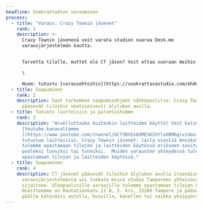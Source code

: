 ```yaml
---
headline: Vuokrastudion varaaminen
process:
  - title: "Varaus: Crazy Townin jäsenet"
    rank: 1
    description: >-
      Crazy Townin jäsenenä voit varata studion suoraa Desk.me
      varausjärjestelmän kautta.


      Tarvetta tilalle, muttet ole CT jäsen? Voit ottaa suoraan meihin yhteyttä (spostilla, viestillä tai soittamalla) tai täyttämällä yhteydenottolomakkeen. Olemme sinuun yhteydessä pikimmiten!\

      \

      Huom: tutustu [varausehtoihin](https://vuokrattavastudio.com/ehdot/) ennen varauksen tekoa.
  - title: Saapuminen
    rank: 2
    description: Saat tarkemmat saapumisohjeet sähköpostitse. Crazy Townin jäsenet
      pääsevät tiloihin omatoimisesti älylukon avulla.
  - title: Tutustu laitteisiin ja palveluihimme
    rank: 3
    description: "Arvelluttaako kuitenkin laitteiden käyttö? Voit katsoa
      [Youtube-kanavaltamme
      ](https://www.youtube.com/channel/UCf3BtEx8dMESK2VYleXBMbg)videoita ja
      tutustua laitteisiin. Crazy Townin jäsenet: laita viestiä Annikalle niin
      tulemme opastamaan tilojen ja laitteiden käytössä erikseen sovitusti joko
      puoleksi tunniksi tai tunniksi.  Muiden varausten yhteydessä tulemme aina
      opastamaan tilojen ja laitteiden käytössä."
  - title: Saapuminen
    rank: 4
    description: CT jäsenet pääsevät tiloihin älylukon avulla itsenäisesti. Desk.me
      varausjärjestelmästä voi tsekata missä studio Tampereen yhteisössä
      sijaitsee. Ulkopuolisille varaajille tulemme opastamaan tilojen käytössä.
      Osoitteemme on Rautatienkatu 21 B, 5. krs, 33100 Tampere ja pääset paikan
      päälle kätevästi autolla, bussilla, kävellen tai vaikka yksipyöräisellä!
---
```

